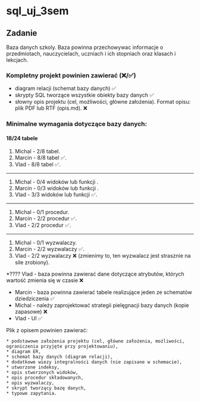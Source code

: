 # sql_uj_3sem

## Zadanie

Baza danych szkoly. Baza powinna przechowywac informacje o przedmiotach, nauczycielach,
uczniach i ich stopniach oraz klasach i lekcjach.

### Kompletny projekt powinien zawierać  (❌/✅)

* diagram relacji (schemat bazy danych) ✅
* skrypty SQL tworzące wszystkie obiekty bazy danych ✅
* słowny opis projektu (cel, możliwości, główne założenia). Format opisu: plik PDF lub RTF (opis.md). ❌

### Minimalne wymagania dotyczące bazy danych:
#### 18/24 tabele

1. Michal - 2/8 tabel.
2. Marcin - 8/8 tabel ✅.
3. Vlad - 8/8 tabel ✅.
--- 

1. Michal - 0/4 widoków lub funkcji .
2. Marcin - 0/3 widoków lub funkcji .
3. Vlad - 3/3 widoków lub funkcji ✅.
--- 
1. Michal - 0/1 procedur.
2. Marcin - 2/2 procedur ✅.
3. Vlad - 2/2 procedur ✅.
--- 
1. Michal - 0/1 wyzwalaczy.
2. Marcin - 2/2 wyzwalaczy ✅.
3. Vlad - 2/2  wyzwalaczy ❌ (zmienimy to, ten wyzwalacz jest strasznie na sile zrobiony).

   
*???? Vlad - baza powinna zawierać dane dotyczące atrybutów, których wartość zmienia się w czasie ❌
* Marcin - baza powinna zawierać tabele realizujące jeden ze schematów dziedziczenia ✅
* Michal - należy zaprojektować strategii pielęgnacji bazy danych (kopie zapasowe) ❌
* Vlad - UI ✅

Plik z opisem powinien zawierać:
```
* podstawowe założenia projektu (cel, główne założenia, możliwości, ograniczenia przyjęte przy projektowaniu),
* diagram ER,
* schemat bazy danych (diagram relacji),
* dodatkowe wiezy integralności danych (nie zapisane w schemacie),
* utworzone indeksy,
* opis stworzonych widoków,
* opis procedur składowanych,
* opis wyzwalaczy,
* skrypt tworzący bazę danych,
* typowe zapytania.
``` 
